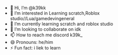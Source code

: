 - 👋 Hi, I’m @k39kk
- 👀 I’m interested in Learning scratch,Roblox studio//Lua/gamedevingeneral
- 🌱 I’m currently learning scratch and roblox studio
- 💞️ I’m looking to collaborate on idk
- 📫 How to reach me discord k39k_ 
- 😄 Pronouns: he/him
- ⚡ Fun fact: i liek to learn

<!---
k39kk/k39kk is a ✨ special ✨ repository because its `README.md` (this file) appears on your GitHub profile.
You can click the Preview link to take a look at your changes.
--->

